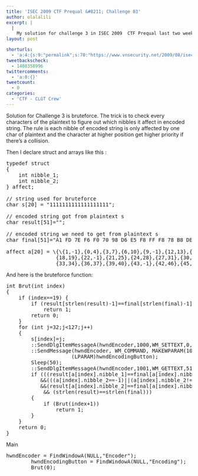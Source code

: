 ```yaml
---
title: 'ISEC 2009 CTF Prequal &#8211; Challenge 03'
author: olalalili
excerpt: |
  |
    My solution for challenge 3 in ISEC 2009  CTF Prequal last two week
layout: post

shorturls:
  - 'a:4:{s:9:"permalink";s:70:"https://www.vnsecurity.net/2009/08/isec-2009-ctf-prequal-challenge-03/";s:7:"tinyurl";s:26:"http://tinyurl.com/ycelgzp";s:4:"isgd";s:18:"http://is.gd/aOtaX";s:5:"bitly";s:20:"http://bit.ly/7BV89s";}'
tweetbackscheck:
  - 1408358996
twittercomments:
  - 'a:0:{}'
tweetcount:
  - 0
categories:
  - 'CTF - CLGT Crew'
---
```

Solution for Challenge 3 is bruteforce. The trick is to check every characters of the plaintext to figure out which nibbles it affect in encoded string. The rule is each nibble of encoded string is only affected by one char of plaintext and the character at higher position get higher priority if there&#8217;s a collision.

Then I declare struct and arrays like this :

<pre class="brush: cpp; gutter: false; title: ; notranslate" title="">typedef struct
{
    int nibble_1;
    int nibble_2;
} affect;

// string used for bruteforce
char s[20] = "1111111111111111111";

// encoded string got from plaintext s
char result[51]="";

// encoded string we need to get from plaintext s
char final[51]="A1 FD 7E F6 F0 70 98 D6 E5 F8 FF F8 78 B8 DE ED 0D";

affect a[20] = \{\{1,-1},{0,4},{3,7},{6,10},{9,-1},{12,13},{15,16},
                {18,19},{22,-1},{21,25},{24,28},{27,31},{30,-1},
                {33,34},{36,37},{39,40},{43,-1},{42,46},{45,48\}\};
</pre>

And here is the bruteforce function:

<pre class="brush: cpp; gutter: false; title: ; notranslate" title="">int Brut(int index)
{
    if (index==19) {
        if (result[strlen(result)-1]==final[strlen(final)-1])
            return 1;
        return 0;
    }
    for (int j=32;j&lt;127;j++)
    {
        s[index]=j;
        ::SendDlgItemMessageA(hwndEncoder,1000,WM_SETTEXT,0,(LPARAM)s);
        ::SendMessage(hwndEncoder, WM_COMMAND, MAKEWPARAM(1002, BN_CLICKED),
                     (LPARAM)hwndEncodingButton);
        Sleep(50);
        ::SendDlgItemMessageA(hwndEncoder,1001,WM_GETTEXT,51,(LPARAM)result);
        if (((result[a[index].nibble_1]==final[a[index].nibble_1])
           &amp;&amp;(((a[index].nibble_2==-1)||(a[index].nibble_2!=-1)
           &amp;&amp;(result[a[index].nibble_2]==final[a[index].nibble_2]))) )
            &amp;&amp; (strlen(result)==strlen(final)))
        {
            if (Brut(index+1))
                return 1;
        }
    }
    return 0;
}
</pre>

Main

<pre class="brush: cpp; gutter: false; title: ; notranslate" title="">hwndEncoder = FindWindowA(NULL,"Encoder");
        hwndEncodingButton = FindWindowA(NULL,"Encoding");
        Brut(0);
</pre>